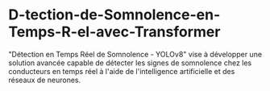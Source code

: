 # D-tection-de-Somnolence-en-Temps-R-el-avec-Transformer
"Détection en Temps Réel de Somnolence - YOLOv8" vise à développer une solution avancée capable de détecter les signes de somnolence chez les conducteurs en temps réel à l'aide de l'intelligence artificielle et des réseaux de neurones. 

